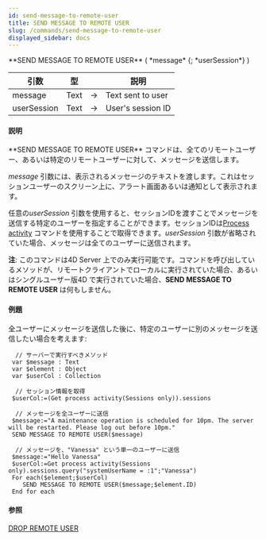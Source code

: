 ```yaml
---
id: send-message-to-remote-user
title: SEND MESSAGE TO REMOTE USER
slug: /commands/send-message-to-remote-user
displayed_sidebar: docs
---
```


<!--REF #_command_.SEND MESSAGE TO REMOTE USER.Syntax-->**SEND MESSAGE TO REMOTE USER** ( *message* {; *userSession*} )<!-- END REF-->
<!--REF #_command_.SEND MESSAGE TO REMOTE USER.Params-->
| 引数 | 型 |  | 説明 |
| --- | --- | --- | --- |
| message | Text | &#8594;  | Text sent to user |
| userSession | Text | &#8594;  | User's session ID |

<!-- END REF-->

#### 説明 

<!--REF #_command_.SEND MESSAGE TO REMOTE USER.Summary-->**SEND MESSAGE TO REMOTE USER** コマンドは、全てのリモートユーザー、あるいは特定のリモートユーザーに対して、メッセージを送信します。<!-- END REF-->

*message* 引数には、表示されるメッセージのテキストを渡します。これはセッションユーザーのスクリーン上に、アラート画面あるいは通知として表示されます。

任意の*userSession* 引数を使用すると、セッションIDを渡すことでメッセージを送信する特定のユーザーを指定することができます。セッションIDは[Process activity](../commands/process-activity.md) コマンドを使用することで取得できます。*userSession* 引数が省略されていた場合、メッセージは全てのユーザーに送信されます。

**注**: このコマンドは4D Server 上でのみ実行可能です。コマンドを呼び出しているメソッドが、リモートクライアントでローカルに実行されていた場合、あるいはシングルユーザー版4D で実行されていた場合、**SEND MESSAGE TO REMOTE USER** は何もしません。

#### 例題 

全ユーザーにメッセージを送信した後に、特定のユーザーに別のメッセージを送信したい場合を考えます:

```4d
  // サーバーで実行すべきメソッド
 var $message : Text
 var $element : Object
 var $userCol : Collection
 
  // セッション情報を取得
 $userCol:=(Get process activity(Sessions only)).sessions
 
  // メッセージを全ユーザーに送信
 $message:="A maintenance operation is scheduled for 10pm. The server will be restarted. Please log out before 10pm."
 SEND MESSAGE TO REMOTE USER($message)
 
  // メッセージを、"Vanessa" という単一のユーザーに送信
 $message:="Hello Vanessa"
 $userCol:=Get process activity(Sessions only).sessions.query("systemUserName = :1";"Vanessa")
 For each($element;$userCol)
    SEND MESSAGE TO REMOTE USER($message;$element.ID)
 End for each
```

#### 参照 

[DROP REMOTE USER](drop-remote-user.md)  